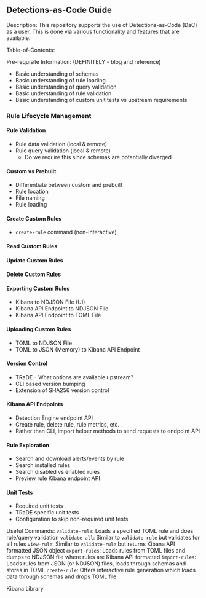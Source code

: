 ## Detections-as-Code Guide
Description: This repository supports the use of Detections-as-Code (DaC) as a user. This is done via various functionality and features that are available.

Table-of-Contents:

Pre-requisite Information: (DEFINITELY - blog and reference)
- Basic understanding of schemas
- Basic understanding of rule loading
- Basic understanding of query validation
- Basic understanding of rule validation
- Basic understanding of custom unit tests vs upstream requirements

### Rule Lifecycle Management
#### Rule Validation
- Rule data validation (local & remote)
- Rule query validation (local & remote)
  - Do we require this since schemas are potentially diverged
#### Custom vs Prebuilt
- Differentiate between custom and prebuilt
- Rule location
- File naming
- Rule loading
#### Create Custom Rules
- `create-rule` command (non-interactive)
#### Read Custom Rules
#### Update Custom Rules
#### Delete Custom Rules
#### Exporting Custom Rules
- Kibana to NDJSON File (UI)
- Kibana API Endpoint to NDJSON File
- Kibana API Endpoint to TOML File
#### Uploading Custom Rules
- TOML to NDJSON File
- TOML to JSON (Memory) to Kibana API Endpoint
#### Version Control
- TRaDE - What options are available upstream?
- CLI based version bumping
- Extension of SHA256 version control
#### Kibana API Endpoints
- Detection Engine endpoint API
- Create rule, delete rule, rule metrics, etc.
- Rather than CLI, import helper methods to send requests to endpoint API
#### Rule Exploration
- Search and download alerts/events by rule
- Search installed rules
- Search disabled vs enabled rules
- Preview rule Kibana endpoint API
#### Unit Tests
- Required unit tests
- TRaDE specific unit tests
- Configuration to skip non-required unit tests


Useful Commands:
`validate-rule`: Loads a specified TOML rule and does rule/query validation
`validate-all`: Similar to `validate-rule` but validates for all rules
`view-rule`: Similar to `validate-rule` but returns Kibana API formatted JSON object
`export-rules`: Loads rules from TOML files and dumps to NDJSON file where rules are Kibana API formatted
`import-rules`: Loads rules from JSON (or NDJSON) files, loads through schemas and stores in TOML
`create-rule`: Offers interactive rule generation which loads data through schemas and drops TOML file

Kibana Library

